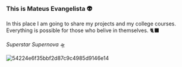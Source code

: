 ### This is Mateus Evangelista 👽

<!--
**MateusEvng/MateusEvng** is a ✨ _special_ ✨ repository because its `README.md` (this file) appears on your GitHub profile.
-->

In this place I am going to share my projects and my college courses.
Everything is possible for those who belive in themselves. 🐈‍⬛

*Superstar Supernova* 🛸 </br>

![54224e6f35bbf2d87c9c4985d9146e14](https://github.com/MateusEvng/MateusEvng/assets/105022974/7e790e96-bcf3-4b84-a27b-2444611633bd)
